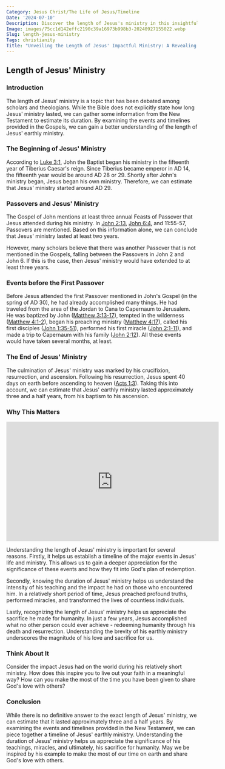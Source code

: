 ```yaml
---
Category: Jesus Christ/The Life of Jesus/Timeline
Date: '2024-07-10'
Description: Discover the length of Jesus's ministry in this insightful article. Unveil the duration of his impactful teachings and spiritual journey.
Image: images/75cc1d142effc2190c39a16973b998b3-20240927155022.webp
Slug: length-jesus-ministry
Tags: christianity
Title: "Unveiling the Length of Jesus' Impactful Ministry: A Revealing Exploration"
---
```


## Length of Jesus' Ministry

### Introduction

The length of Jesus' ministry is a topic that has been debated among scholars and theologians. While the Bible does not explicitly state how long Jesus' ministry lasted, we can gather some information from the New Testament to estimate its duration. By examining the events and timelines provided in the Gospels, we can gain a better understanding of the length of Jesus' earthly ministry.

### The Beginning of Jesus' Ministry

According to [Luke 3:1](https://www.bibleref.com/Luke/3/Luke-3-1.html), John the Baptist began his ministry in the fifteenth year of Tiberius Caesar's reign. Since Tiberius became emperor in AD 14, the fifteenth year would be around AD 28 or 29. Shortly after John's ministry began, Jesus began his own ministry. Therefore, we can estimate that Jesus' ministry started around AD 29.

### Passovers and Jesus' Ministry

The Gospel of John mentions at least three annual Feasts of Passover that Jesus attended during his ministry. In [John 2:13](https://www.bibleref.com/John/2/John-2-13.html), [John 6:4](https://www.bibleref.com/John/6/John-6-4.html), and 11:55-57, Passovers are mentioned. Based on this information alone, we can conclude that Jesus' ministry lasted at least two years.

However, many scholars believe that there was another Passover that is not mentioned in the Gospels, falling between the Passovers in John 2 and John 6. If this is the case, then Jesus' ministry would have extended to at least three years.

### Events before the First Passover

Before Jesus attended the first Passover mentioned in John's Gospel (in the spring of AD 30), he had already accomplished many things. He had traveled from the area of the Jordan to Cana to Capernaum to Jerusalem. He was baptized by John ([Matthew 3:13-17](https://www.bibleref.com/Matthew/3/Matthew-3-13.html)), tempted in the wilderness ([Matthew 4:1-2](https://www.bibleref.com/Matthew/4/Matthew-4-1.html)), began his preaching ministry ([Matthew 4:17](https://www.bibleref.com/Matthew/4/Matthew-4-17.html)), called his first disciples ([John 1:35-51](https://www.bibleref.com/John/1/John-1-35.html)), performed his first miracle ([John 2:1-11](https://www.bibleref.com/John/2/John-2-1.html)), and made a trip to Capernaum with his family ([John 2:12](https://www.bibleref.com/John/2/John-2-12.html)). All these events would have taken several months, at least.

### The End of Jesus' Ministry

The culmination of Jesus' ministry was marked by his crucifixion, resurrection, and ascension. Following his resurrection, Jesus spent 40 days on earth before ascending to heaven ([Acts 1:3](https://www.bibleref.com/Acts/1/Acts-1-3.html)). Taking this into account, we can estimate that Jesus' earthly ministry lasted approximately three and a half years, from his baptism to his ascension.

### Why This Matters


<iframe width="560" height="315" src="https://www.youtube.com/embed/AYvb9AvQ2l0" frameborder="0" allow="autoplay; encrypted-media" allowfullscreen></iframe>


Understanding the length of Jesus' ministry is important for several reasons. Firstly, it helps us establish a timeline of the major events in Jesus' life and ministry. This allows us to gain a deeper appreciation for the significance of these events and how they fit into God's plan of redemption.

Secondly, knowing the duration of Jesus' ministry helps us understand the intensity of his teaching and the impact he had on those who encountered him. In a relatively short period of time, Jesus preached profound truths, performed miracles, and transformed the lives of countless individuals.

Lastly, recognizing the length of Jesus' ministry helps us appreciate the sacrifice he made for humanity. In just a few years, Jesus accomplished what no other person could ever achieve - redeeming humanity through his death and resurrection. Understanding the brevity of his earthly ministry underscores the magnitude of his love and sacrifice for us.

### Think About It

Consider the impact Jesus had on the world during his relatively short ministry. How does this inspire you to live out your faith in a meaningful way? How can you make the most of the time you have been given to share God's love with others?

### Conclusion

While there is no definitive answer to the exact length of Jesus' ministry, we can estimate that it lasted approximately three and a half years. By examining the events and timelines provided in the New Testament, we can piece together a timeline of Jesus' earthly ministry. Understanding the duration of Jesus' ministry helps us appreciate the significance of his teachings, miracles, and ultimately, his sacrifice for humanity. May we be inspired by his example to make the most of our time on earth and share God's love with others.